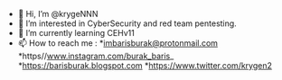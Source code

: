 - 👋 Hi, I’m @krygeNNN
- 👀 I’m interested in CyberSecurity and red team pentesting.
- 🌱 I’m currently learning CEHv11
- 📫 How to reach me :
  *imbarisburak@protonmail.com
  *https//www.instagram.com/burak_baris_
  *https://barisburak.blogspot.com
  *https://www.twitter.com/krygen2
